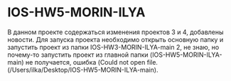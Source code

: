 # IOS-HW5-MORIN-ILYA

В данном проекте содержаться изменения проектов 3 и 4, добавлены новости.
Для запуска проекта необходимо открыть основную папку и запустить проект из папки IOS-HW3-MORIN-ILYA-main 2, не знаю, но почему-то запустить проект из главной папки (IOS-HW5-MORIN-ILYA-main) не получается, ошибка (Could not open file. (/Users/ilka/Desktop/IOS-HW5-MORIN-ILYA-main).
